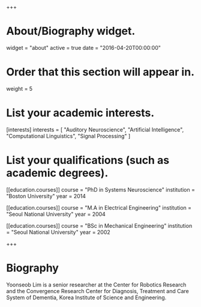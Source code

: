 +++
# About/Biography widget.
widget = "about"
active = true
date = "2016-04-20T00:00:00"

# Order that this section will appear in.
weight = 5

# List your academic interests.
[interests]
  interests = [
    "Auditory Neuroscience",
    "Artificial Intelligence",
    "Computational Linguistics",
	"Signal Processing"
  ]

# List your qualifications (such as academic degrees).
[[education.courses]]
  course = "PhD in Systems Neuroscience"
  institution = "Boston University"
  year = 2014

[[education.courses]]
  course = "M.A in Electrical Engineering"
  institution = "Seoul National University"
  year = 2004

[[education.courses]]
  course = "BSc in Mechanical Engineering"
  institution = "Seoul National University"
  year = 2002

+++

# Biography

Yoonseob Lim is a senior researcher at the Center for Robotics Research and the Convergence Research Center for Diagnosis, Treatment and Care System of Dementia, Korea Institute of Science and Engineering.
